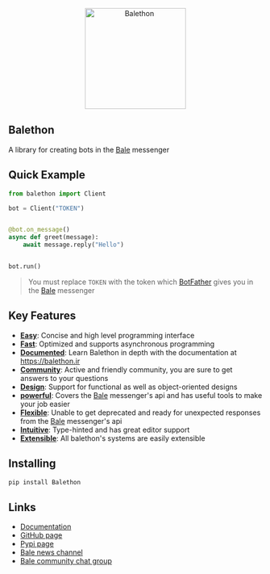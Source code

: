 <p align="center">
  <img src="https://balethon.ir/assets/img/logo.png" width="200" alt="Balethon">
</p>

## Balethon

A library for creating bots in the [Bale](https://www.bale.ai) messenger

## Quick Example

```python
from balethon import Client

bot = Client("TOKEN")


@bot.on_message()
async def greet(message):
    await message.reply("Hello")


bot.run()
```

> You must replace `TOKEN` with the token which [BotFather](https://ble.ir/botfather) gives you in the [Bale](https://www.bale.ai) messenger

## Key Features

- **[Easy](https://balethon.ir/posts/balethon-is-easy)**: Concise and high level programming interface
- **[Fast](https://balethon.ir/posts/balethon-is-fast)**: Optimized and supports asynchronous programming
- **[Documented](https://balethon.ir/posts/balethon-is-documented)**: Learn Balethon in depth with the documentation at https://balethon.ir
- **[Community](https://balethon.ir/posts/balethon-has-community)**: Active and friendly community, you are sure to get answers to your questions
- **[Design](https://balethon.ir/posts/balethon-has-design-options)**: Support for functional as well as object-oriented designs
- **[powerful](https://balethon.ir/posts/balethon-is-powerful)**: Covers the [Bale](https://www.bale.ai) messenger's api and has useful tools to make your job easier
- **[Flexible](https://balethon.ir/posts/balethon-is-flexible)**: Unable to get deprecated and ready for unexpected responses from the [Bale](https://www.bale.ai) messenger's api
- **[Intuitive](https://balethon.ir/posts/balethon-is-intuitive)**: Type-hinted and has great editor support
- **[Extensible](https://balethon.ir/posts/balethon-is-extensible)**: All balethon's systems are easily extensible

## Installing

```bash
pip install Balethon
```

## Links

- [Documentation](https://balethon.ir)
- [GitHub page](https://github.com/Balethon/Balethon)
- [Pypi page](https://pypi.org/project/Balethon)
- [Bale news channel](https://ble.ir/balethon)
- [Bale community chat group](https://ble.ir/join/MTlhN2Q2Mz)